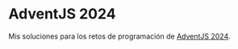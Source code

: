 # AdventJS 2024

Mis soluciones para los retos de programación de [AdventJS 2024](https://adventjs.dev/es).
